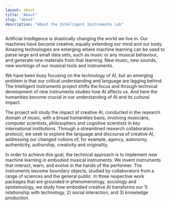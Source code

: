 ```yaml
---
layout: about
title: "About"
slug: "about"
description: "About the Intelligent Instruments Lab"
---
```


<script>
  import CaptionedImage from "../components/Images/CaptionedImage.svelte"
</script>

Artificial Intelligence is drastically changing the world we live in. Our machines have become creative, equally extending our mind and our body. Amazing technologies are emerging where machine learning can be used to parse large and small data sets, such as music or any musical behaviour, and generate new materials from that learning. New music, new sounds, new workings of our musical tools and instruments.

We have been busy focusing on the technology of AI, but an emerging problem is that our critical understanding and language are lagging behind. The Intelligent Instruments project shifts the focus and through technical development of new instruments studies how AI affects us. And here the humanities become crucial in our understanding of AI and its cultural impact.

<CaptionedImage
  src="./images/research/projects/halldorophone.jpg"
  caption="The Halldorophone by Halldor Úlfarsson"/>

The project will study the impact of creative AI, conducted in the research domain of music, with a broad humanities basis, involving musicians, computer scientists, philosophers and cognitive scientists in key international institutions. Through a streamlined research collaboration protocol, we seek to explore the language and discourse of creative AI, addressing our changed notions of, for example, agency, autonomy, authenticity, authorship, creativity and originality.

In order to achieve this goal, the technical approach is to implement new machine learning in embodied musical instruments. We invent instruments that interact, learn, and evolve in the hands of the performer. The instruments become boundary objects, studied by collaborators from a range of sciences and the general public. In three respective work packages that are grounded in phenomenology, sociology and epistemology, we study how embodied creative AI transforms our 1) relationship with technology, 2) social interaction, and 3) knowledge production.

<CaptionedImage
  src="./images/research/projects/threnoscope.png"
  caption="The Threnoscope by Thor Magnusson"/>
